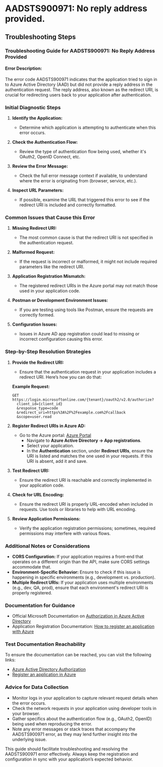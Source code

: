 # AADSTS900971: No reply address provided.


## Troubleshooting Steps
### Troubleshooting Guide for AADSTS900971: No Reply Address Provided

#### Error Description:
The error code AADSTS900971 indicates that the application tried to sign in to Azure Active Directory (AAD) but did not provide a reply address in the authentication request. The reply address, also known as the redirect URI, is crucial for redirecting users back to your application after authentication.

### Initial Diagnostic Steps

1. **Identify the Application:**
   - Determine which application is attempting to authenticate when this error occurs.
   
2. **Check the Authentication Flow:**
   - Review the type of authentication flow being used, whether it's OAuth2, OpenID Connect, etc.

3. **Review the Error Message:**
   - Check the full error message context if available, to understand where the error is originating from (browser, service, etc.).

4. **Inspect URL Parameters:**
   - If possible, examine the URL that triggered this error to see if the redirect URI is included and correctly formatted.

### Common Issues that Cause this Error

1. **Missing Redirect URI:**
   - The most common cause is that the redirect URI is not specified in the authentication request.

2. **Malformed Request:**
   - If the request is incorrect or malformed, it might not include required parameters like the redirect URI.

3. **Application Registration Mismatch:**
   - The registered redirect URIs in the Azure portal may not match those used in your application code. 

4. **Postman or Development Environment Issues:**
   - If you are testing using tools like Postman, ensure the requests are correctly formed.

5. **Configuration Issues:**
   - Issues in Azure AD app registration could lead to missing or incorrect configuration causing this error.

### Step-by-Step Resolution Strategies

1. **Provide the Redirect URI:**
   - Ensure that the authentication request in your application includes a redirect URI. Here’s how you can do that:

   **Example Request:**
   ```plaintext
   GET https://login.microsoftonline.com/{tenant}/oauth2/v2.0/authorize?
     client_id={client_id}
     &response_type=code
     &redirect_uri=https%3A%2F%2Fexample.com%2Fcallback
     &scope=user.read
   ```

2. **Register Redirect URIs in Azure AD:**
   - Go to the Azure portal: [Azure Portal](https://portal.azure.com)
     - Navigate to **Azure Active Directory -> App registrations**.
     - Select your application.
     - In the **Authentication** section, under **Redirect URIs**, ensure the URI is listed and matches the one used in your requests. If this URI is absent, add it and save.

3. **Test Redirect URI:**
   - Ensure the redirect URI is reachable and correctly implemented in your application code. 

4. **Check for URL Encoding:**
   - Ensure the redirect URI is properly URL-encoded when included in requests. Use tools or libraries to help with URL encoding.

5. **Review Application Permissions:**
   - Verify the application registration permissions; sometimes, required permissions may interfere with various flows.

### Additional Notes or Considerations

- **CORS Configuration:** If your application requires a front-end that operates on a different origin than the API, make sure CORS settings accommodate that.
- **Environment-Specific Behavior:** Ensure to check if this issue is happening in specific environments (e.g., development vs. production).
- **Multiple Redirect URIs:** If your application uses multiple environments (e.g., dev, QA, prod), ensure that each environment's redirect URI is properly registered.

### Documentation for Guidance

- Official Microsoft Documentation on [Authorization in Azure Active Directory](https://learn.microsoft.com/en-us/azure/active-directory/develop/v2-oauth2-auth-code-flow)
- Application Registration Documentation: [How to register an application with Azure](https://learn.microsoft.com/en-us/azure/active-directory/develop/quickstart-register-app)

### Test Documentation Reachability

To ensure the documentation can be reached, you can visit the following links:
- [Azure Active Directory Authorization](https://learn.microsoft.com/en-us/azure/active-directory/develop/v2-oauth2-auth-code-flow)
- [Register an application in Azure](https://learn.microsoft.com/en-us/azure/active-directory/develop/quickstart-register-app)

### Advice for Data Collection

- Monitor logs in your application to capture relevant request details when the error occurs.
- Check the network requests in your application using developer tools in your browser.
- Gather specifics about the authentication flow (e.g., OAuth2, OpenID) being used when reproducing the error.
- Note any error messages or stack traces that accompany the AADSTS900971 error, as they may lend further insight into the underlying issue.

This guide should facilitate troubleshooting and resolving the AADSTS900971 error effectively. Always keep the registration and configuration in sync with your application’s expected behavior.